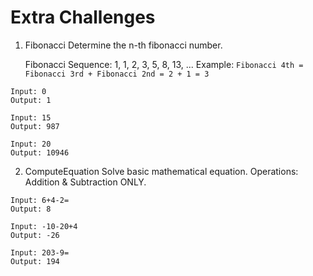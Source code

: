 # Extra Challenges 

1. Fibonacci
Determine the n-th fibonacci number.

    Fibonacci Sequence:
    1, 1, 2, 3, 5, 8, 13, ...
    Example: `Fibonacci 4th = Fibonacci 3rd + Fibonacci 2nd = 2 + 1 = 3`
```
Input: 0
Output: 1

Input: 15
Output: 987

Input: 20
Output: 10946
```

2. ComputeEquation
Solve basic mathematical equation.
Operations: Addition & Subtraction ONLY.

```
Input: 6+4-2=
Output: 8

Input: -10-20+4
Output: -26

Input: 203-9=
Output: 194
```
